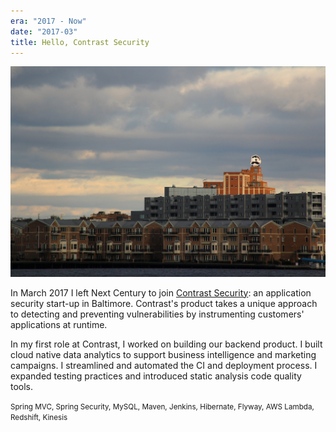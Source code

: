 ```yaml
---
era: "2017 - Now"
date: "2017-03"
title: Hello, Contrast Security
---
```


![Contrast Security's office at Natty Boh Tower in Baltimore](./boh-tower.jpg)

In March 2017 I left Next Century to join [Contrast
Security](https://www.contrastsecurity.com/): an application security start-up
in Baltimore. Contrast's product takes a unique approach to detecting and
preventing vulnerabilities by instrumenting customers' applications at runtime.

In my first role at Contrast, I worked on building our backend product. I built
cloud native data analytics to support business intelligence and marketing
campaigns. I streamlined and automated the CI and deployment process. I expanded
testing practices and introduced static analysis code quality tools.

<small>Spring MVC, Spring Security, MySQL, Maven, Jenkins, Hibernate, Flyway,
AWS Lambda, Redshift, Kinesis</small>
